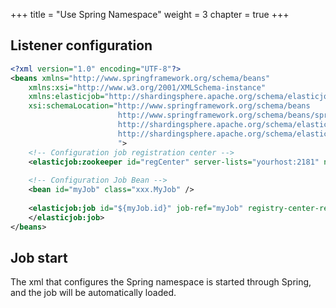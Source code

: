 +++
title = "Use Spring Namespace"
weight = 3
chapter = true
+++

## Listener configuration

```xml
<?xml version="1.0" encoding="UTF-8"?>
<beans xmlns="http://www.springframework.org/schema/beans"
    xmlns:xsi="http://www.w3.org/2001/XMLSchema-instance"
    xmlns:elasticjob="http://shardingsphere.apache.org/schema/elasticjob"
    xsi:schemaLocation="http://www.springframework.org/schema/beans 
                        http://www.springframework.org/schema/beans/spring-beans.xsd 
                        http://shardingsphere.apache.org/schema/elasticjob
                        http://shardingsphere.apache.org/schema/elasticjob/elasticjob.xsd
                        ">
    <!-- Configuration job registration center -->
    <elasticjob:zookeeper id="regCenter" server-lists="yourhost:2181" namespace="my-job" base-sleep-time-milliseconds="1000" max-sleep-time-milliseconds="3000" max-retries="3" ensemble-tracker="true"/>
    
    <!-- Configuration Job Bean -->
    <bean id="myJob" class="xxx.MyJob" />
    
    <elasticjob:job id="${myJob.id}" job-ref="myJob" registry-center-ref="regCenter" sharding-total-count="3" cron="0/1 * * * * ?" job-listener-types="simpleJobListener,distributeOnceJobListener">
    </elasticjob:job>
</beans>
```

## Job start

The xml that configures the Spring namespace is started through Spring, and the job will be automatically loaded.

